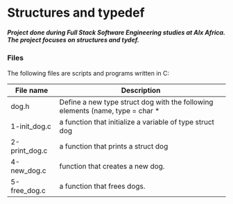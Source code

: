 # Structures and typedef
##### Project done during Full Stack Software Engineering studies at Alx Africa. The project focuses on structures and tydef.

### Files

The following files are scripts and programs written in C:

| File name | Description |
| --- | --- |
| dog.h | Define a new type struct dog with the following elements (name, type = char *  || age, type = float || owner, type = char *) |
| 1-init_dog.c | a function that initialize a variable of type struct dog |
| 2-print_dog.c | a function that prints a struct dog |
| 4-new_dog.c |  function that creates a new dog. |
| 5-free_dog.c |  a function that frees dogs. |

